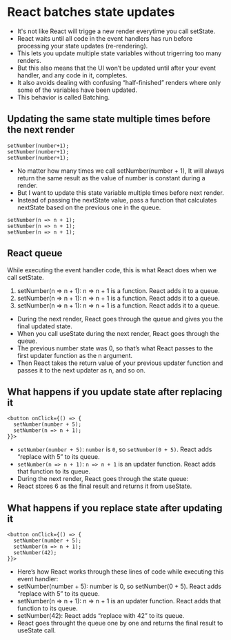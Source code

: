 # React batches state updates 

- It's not like React will trigge a new render everytime you call setState.
- React waits until all code in the event handlers has run before processing your state updates (re-rendering).
- This lets you update multiple state variables without trigerring too many renders.
- But this also means that the UI won’t be updated until after your event handler, and any code in it, completes.
- It also avoids dealing with confusing “half-finished” renders where only some of the variables have been updated.
- This behavior is called Batching.


## Updating the same state multiple times before the next render 

```tsx
setNumber(number+1);
setNumber(number+1);
setNumber(number+1);
```

- No matter how many times we call setNumber(number + 1), It will always return the same result as the value of number is constant during a render.
- But I want to update this state variable multiple times before next render.
- Instead of passing the nextState value, pass a function that calculates nextState based on the previous one in the queue.

```tsx
setNumber(n => n + 1);
setNumber(n => n + 1);
setNumber(n => n + 1);
```

## React queue

While executing the event handler code, this is what React does when we call setState.

1. setNumber(n => n + 1): n => n + 1 is a function. React adds it to a queue.
2. setNumber(n => n + 1): n => n + 1 is a function. React adds it to a queue.
3. setNumber(n => n + 1): n => n + 1 is a function. React adds it to a queue.

- During the next render, React goes through the queue and gives you the final updated state.
- When you call useState during the next render, React goes through the queue.
- The previous number state was 0, so that’s what React passes to the first updater function as the n argument.
- Then React takes the return value of your previous updater function and passes it to the next updater as n, and so on.

## What happens if you update state after replacing it 

```tsx
<button onClick={() => {
  setNumber(number + 5);
  setNumber(n => n + 1);
}}>
```

- `setNumber(number + 5)`: `number` is `0`, so `setNumber(0 + 5)`. React adds “replace with 5” to its queue.
- `setNumber(n => n + 1)`: `n => n + 1` is an updater function. React adds that function to its queue.
- During the next render, React goes through the state queue:
- React stores 6 as the final result and returns it from useState.


## What happens if you replace state after updating it 

```tsx
<button onClick={() => {
  setNumber(number + 5);
  setNumber(n => n + 1);
  setNumber(42);
}}>
```
- Here’s how React works through these lines of code while executing this event handler:
- setNumber(number + 5): number is 0, so setNumber(0 + 5). React adds “replace with 5” to its queue.
- setNumber(n => n + 1): n => n + 1 is an updater function. React adds that function to its queue.
- setNumber(42): React adds “replace with 42” to its queue.
- React goes throught the queue one by one and returns the final result to useState call.
